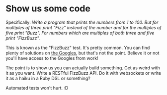 # Show us some code #

Specifically: *Write a program that prints the numbers from 1 to 100. But for multiples of three print "Fizz" instead of the number and for the multiples of five print "Buzz". For numbers which are multiples of both three and five print "FizzBuzz".*

This is known as the "FizzBuzz" test. It's pretty common. You can find plenty of solutions on [the Googles](http://lmgtfy.com/?q=fizz+buzz), but that's not the point. Believe it or not you'll have access to the Googles from work!

The point is to show us you can actually build something. Get as weird with it as you want. Write a RESTful FizzBuzz API. Do it with websockets or write it as a haiku in a Ruby DSL or something?

Automated tests won't hurt. :D
